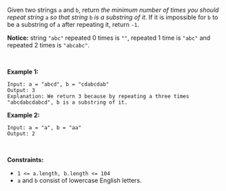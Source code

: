 Given two strings `a` and `b`, return *the minimum number of times you
should repeat string* `a` *so that string* `b` *is a substring of it*.
If it is impossible for `b`​​​​​ to be a substring of `a` after
repeating it, return `-1`.

**Notice:** string `"abc"` repeated 0 times is `""`, repeated 1 time is
`"abc"` and repeated 2 times is `"abcabc"`.

 

**Example 1:**

    Input: a = "abcd", b = "cdabcdab"
    Output: 3
    Explanation: We return 3 because by repeating a three times "abcdabcdabcd", b is a substring of it.

**Example 2:**

    Input: a = "a", b = "aa"
    Output: 2

 

**Constraints:**

-   `1 <= a.length, b.length <= 104`
-   `a` and `b` consist of lowercase English letters.
